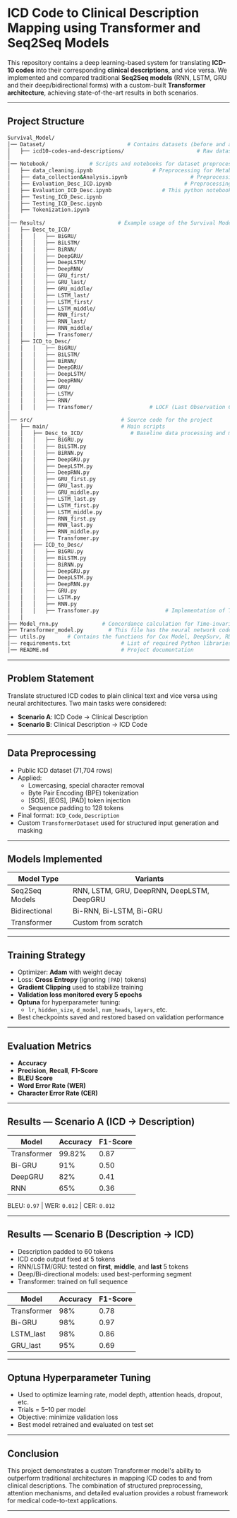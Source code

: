 # ICD Code to Clinical Description Mapping using Transformer and Seq2Seq Models

This repository contains a deep learning-based system for translating **ICD-10 codes** into their corresponding **clinical descriptions**, and vice versa. We implemented and compared traditional **Seq2Seq models** (RNN, LSTM, GRU and their deep/bidirectional forms) with a custom-built **Transformer architecture**, achieving state-of-the-art results in both scenarios.

---

## Project Structure


```bash
Survival_Model/
│── Dataset/                          # Contains datasets (before and after preprocessing)
│   ├── icd10-codes-and-descriptions/                       # Raw datasets before preprocessing
│
│── Notebook/             # Scripts and notebooks for dataset preprocessing
│   ├── data_cleaning.ipynb                   # Preprocessing for Metabric dataset
│   ├── data_collection&Analysis.ipynb                    # Preprocessing for Support dataset
│   ├── Evaluation_Desc_ICD.ipynb                       # Preprocessing for PBC2 dataset
│   ├── Evaluation_ICD_Desc.ipynb                # This python notebook has the code for cox data generation along with including and excluding units.
│   ├── Testing_ICD_Desc.ipynb
│   ├── Testing_ICD_Desc.ipynb
│   ├── Tokenization.ipynb
│
│── Results/                       # Example usage of the Survival Model
│   ├── Desc_to_ICD/
│   │   │   ├── BiGRU/
│   │   │   ├── BiLSTM/
│   │   │   ├── BiRNN/
│   │   │   ├── DeepGRU/
│   │   │   ├── DeepLSTM/
│   │   │   ├── DeepRNN/
│   │   │   ├── GRU_first/
│   │   │   ├── GRU_last/
│   │   │   ├── GRU_middle/
│   │   │   ├── LSTM_last/
│   │   │   ├── LSTM_first/
│   │   │   ├── LSTM_middle/
│   │   │   ├── RNN_first/
│   │   │   ├── RNN_last/
│   │   │   ├── RNN_middle/
│   │   │   ├── Transfomer/             
│   ├── ICD_to_Desc/
│   │   │   ├── BiGRU/
│   │   │   ├── BiLSTM/
│   │   │   ├── BiRNN/
│   │   │   ├── DeepGRU/
│   │   │   ├── DeepLSTM/
│   │   │   ├── DeepRNN/
│   │   │   ├── GRU/
│   │   │   ├── LSTM/
│   │   │   ├── RNN/
│   │   │   ├── Transfomer/                  # LOCF (Last Observation Carried Forward) method examples
│
│── src/                            # Source code for the project
│   ├── main/                       # Main scripts
│   │   ├── Desc_to_ICD/               # Baseline data processing and models
│   │   │   ├── BiGRU.py
│   │   │   ├── BiLSTM.py
│   │   │   ├── BiRNN.py
│   │   │   ├── DeepGRU.py
│   │   │   ├── DeepLSTM.py
│   │   │   ├── DeepRNN.py
│   │   │   ├── GRU_first.py
│   │   │   ├── GRU_last.py
│   │   │   ├── GRU_middle.py
│   │   │   ├── LSTM_last.py
│   │   │   ├── LSTM_first.py
│   │   │   ├── LSTM_middle.py
│   │   │   ├── RNN_first.py
│   │   │   ├── RNN_last.py
│   │   │   ├── RNN_middle.py
│   │   │   ├── Transfomer.py 
│   │   ├── ICD_to_Desc/
│   │   │   ├── BiGRU.py
│   │   │   ├── BiLSTM.py
│   │   │   ├── BiRNN.py
│   │   │   ├── DeepGRU.py
│   │   │   ├── DeepLSTM.py
│   │   │   ├── DeepRNN.py
│   │   │   ├── GRU.py
│   │   │   ├── LSTM.py
│   │   │   ├── RNN.py
│   │   │   ├── Transfomer.py                     # Implementation of Time-Varying survival models
│   │
├── Model_rnn.py              # Concordance calculation for Time-invariant Covariates (Encoder)
├── Transformer_model.py        # This file has the neural network code 
├── utils.py       # Contains the functions for Cox Model, DeepSurv, RDSM(Deep Recurrent Survial Machine) for our loss, DRSM(Deep Recurrent Survival Machine Exluding our loss) using their loss which is commented out
│── requirements.txt                # List of required Python libraries
│── README.md                       # Project documentation

```




---

## Problem Statement

Translate structured ICD codes to plain clinical text and vice versa using neural architectures. Two main tasks were considered:

- **Scenario A**: ICD Code → Clinical Description  
- **Scenario B**: Clinical Description → ICD Code

---

##  Data Preprocessing

- Public ICD dataset (71,704 rows)
- Applied:
  - Lowercasing, special character removal
  - Byte Pair Encoding (BPE) tokenization
  - [SOS], [EOS], [PAD] token injection
  - Sequence padding to 128 tokens
- Final format: `ICD_Code`, `Description`
- Custom `TransformerDataset` used for structured input generation and masking

---

## Models Implemented

| Model Type       | Variants                                |
|------------------|------------------------------------------|
| Seq2Seq Models   | RNN, LSTM, GRU, DeepRNN, DeepLSTM, DeepGRU |
| Bidirectional    | Bi-RNN, Bi-LSTM, Bi-GRU                  |
| Transformer      | Custom from scratch                      |

---

## Training Strategy

- Optimizer: **Adam** with weight decay
- Loss: **Cross Entropy** (ignoring `[PAD]` tokens)
- **Gradient Clipping** used to stabilize training
- **Validation loss monitored every 5 epochs**
- **Optuna** for hyperparameter tuning:
  - `lr`, `hidden_size`, `d_model`, `num_heads`, `layers`, etc.
- Best checkpoints saved and restored based on validation performance

---

## Evaluation Metrics

- **Accuracy**
- **Precision**, **Recall**, **F1-Score**
- **BLEU Score**
- **Word Error Rate (WER)**
- **Character Error Rate (CER)**

---

## Results — Scenario A (ICD → Description)

| Model       | Accuracy | F1-Score |
|-------------|----------|----------|
| Transformer | 99.82%   | 0.87     |
| Bi-GRU      | 91%      | 0.50     |
| DeepGRU     | 82%      | 0.41     |
| RNN         | 65%      | 0.36     |

BLEU: `0.97` | WER: `0.012` | CER: `0.012`

---

## Results — Scenario B (Description → ICD)

- Description padded to 60 tokens
- ICD code output fixed at 5 tokens
- RNN/LSTM/GRU: tested on **first**, **middle**, and **last** 5 tokens
- Deep/Bi-directional models: used best-performing segment
- Transformer: trained on full sequence

| Model        | Accuracy | F1-Score |
|--------------|----------|----------|
| Transformer  | 98%      | 0.78     |
| Bi-GRU       | 98%      | 0.97     |
| LSTM_last    | 98%      | 0.86     |
| GRU_last     | 95%      | 0.69     |

---

## Optuna Hyperparameter Tuning

- Used to optimize learning rate, model depth, attention heads, dropout, etc.
- Trials = 5–10 per model
- Objective: minimize validation loss
- Best model retrained and evaluated on test set

---



## Conclusion

This project demonstrates a custom Transformer model's ability to outperform traditional architectures in mapping ICD codes to and from clinical descriptions. The combination of structured preprocessing, attention mechanisms, and detailed evaluation provides a robust framework for medical code-to-text applications.

---


